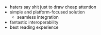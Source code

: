 * haters say shit just to draw cheap attention
* simple and platform-focused solution
  * seamless integration
* fantastic interoperability
* best reading experience
